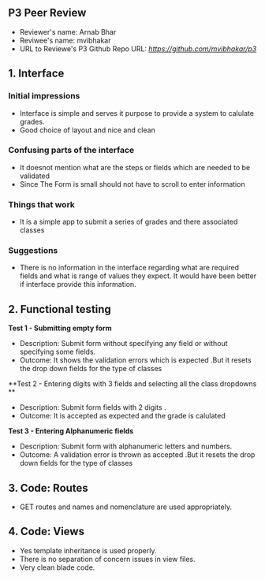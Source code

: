 ## P3 Peer Review 

+ Reviewer's name: Arnab Bhar
+ Reviwee's name: mvibhakar
+ URL to Reviewe's P3 Github Repo URL: *https://github.com/mvibhakar/p3*

## 1. Interface

### Initial impressions

+ Interface is simple and serves it purpose to provide a system to calulate grades.
+ Good choice of layout and nice and clean 

### Confusing parts of the interface

+ It doesnot mention what are the steps or fields which are needed to be validated 
+ Since The Form is small should not have to scroll to enter information 

### Things that work

+ It is a simple app to submit a series of grades and there associated classes 

### Suggestions

+ There is no information in the interface regarding what are required fields and what is range of values they expect. It would have been better if interface provide this information.


## 2. Functional testing

**Test 1 - Submitting empty form**
+ Description: Submit form without specifying any field or without specifying some fields.
+ Outcome: It shows the validation errors which is expected .But it resets the drop down fields for the type of classes

**Test 2 - Entering digits with 3 fields and selecting all the  class dropdowns **
+ Description: Submit form fields with 2 digits .
+ Outcome: It is accepted as expected and the grade is calulated 

**Test 3 - Entering Alphanumeric fields**
+ Description: Submit form with alphanumeric letters and numbers.
+ Outcome: A validation error is thrown as  accepted  .But it resets the drop down fields for the type of classes

## 3. Code: Routes
 + GET routes and names and nomenclature are used appropriately.

## 4. Code: Views
+ Yes template inheritance is used properly.
+ There is no separation of concern issues in view files.
+ Very clean blade code.